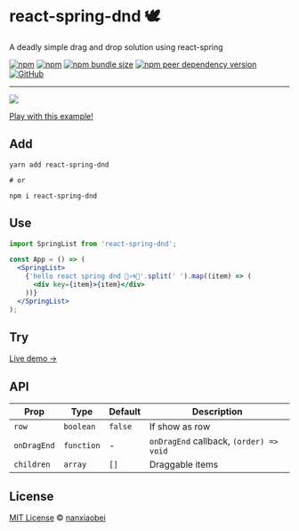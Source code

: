 # react-spring-dnd 🕊

A deadly simple drag and drop solution using react-spring

[![npm](https://img.shields.io/npm/v/react-spring-dnd.svg?style=flat-square)](https://www.npmjs.com/package/react-spring-dnd)
[![npm](https://img.shields.io/npm/dt/react-spring-dnd?style=flat-square)](https://www.npmtrends.com/react-spring-dnd)
[![npm bundle size](https://img.shields.io/bundlephobia/minzip/react-spring-dnd?style=flat-square)](https://bundlephobia.com/result?p=react-spring-dnd)
[![npm peer dependency version](https://img.shields.io/npm/dependency-version/react-spring-dnd/peer/react?style=flat-square)](https://github.com/facebook/react)
[![GitHub](https://img.shields.io/github/license/nanxiaobei/react-spring-dnd?style=flat-square)](https://github.com/nanxiaobei/react-spring-dnd/blob/master/LICENSE)

---

![](https://s3.jpg.cm/2020/07/19/U46bf.gif)

[Play with this example!](https://lnz70.csb.app/)

## Add

```shell
yarn add react-spring-dnd

# or

npm i react-spring-dnd
```

## Use

```jsx
import SpringList from 'react-spring-dnd';

const App = () => (
  <SpringList>
    {'hello react spring dnd 👋⚛️🌀🦥'.split(' ').map((item) => (
      <div key={item}>{item}</div>
    ))}
  </SpringList>
);
```

## Try

[Live demo →](https://codesandbox.io/s/react-spring-dnd-lnz70?file=/src/App.js)

## API

| Prop        | Type       | Default | Description                             |
| ----------- | ---------- | ------- | --------------------------------------- |
| `row`       | `boolean`  | `false` | If show as row                          |
| `onDragEnd` | `function` | -       | `onDragEnd` callback, `(order) => void` |
| `children`  | `array`    | `[]`    | Draggable items                         |

## License

[MIT License](https://github.com/nanxiaobei/react-spring-dnd/blob/master/LICENSE) © [nanxiaobei](https://mrlee.me/)
